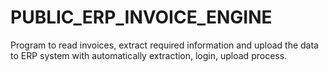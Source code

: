 # PUBLIC_ERP_INVOICE_ENGINE
Program to read invoices, extract required information and upload the data to ERP system with automatically extraction, login, upload process.
